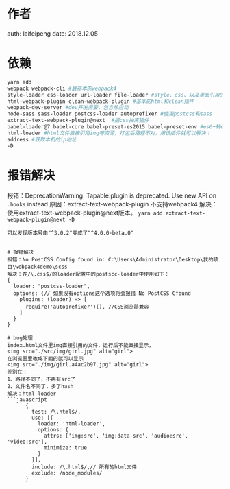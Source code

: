 # 作者
auth: laifeipeng
date: 2018.12.05

# 依赖
```bash
yarn add 
webpack webpack-cli #最基本的webpack4
style-loader css-loader url-loader file-loader #style、css、以及里面引用的图片/图标资源loader
html-webpack-plugin clean-webpack-plugin #基本的html和clean插件
webpack-dev-server #dev开发需要，包含热启动
node-sass sass-loader postcss-loader autoprefixer #使用postcss和sass
extract-text-webpack-plugin@next  #把css抽离插件
babel-loader@7 babel-core babel-preset-es2015 babel-preset-env #es6+转es5相关
html-loader #html文件直接引用img等资源，打包后路径不对，用该插件就可以解决！
address #获取本机的ip地址
-D
```

# 报错解决
报错：DeprecationWarning: Tapable.plugin is deprecated. Use new API on `.hooks` instead
原因：extract-text-webpack-plugin 不支持webpack4
解决：使用extract-text-webpack-plugin@next版本。
`yarn add extract-text-webpack-plugin@next -D`
```
可以发现版本号由"^3.0.2"变成了"^4.0.0-beta.0"


# 报错解决
报错：No PostCSS Config found in: C:\Users\Administrator\Desktop\我的项目\webpack4demo\scss
解决：在/\.css$/的loader配置中的postscc-loader中使用如下：
{
  loader: "postcss-loader",
  options: {// 如果没有options这个选项将会报错 No PostCSS Cfound
    plugins: (loader) => [
      require('autoprefixer')(), //CSS浏览器兼容
    ]
  }
}

# bug处理
index.html文件里img直接引用的文件，运行后不能直接显示，
<img src="./src/img/girl.jpg" alt="girl">
在浏览器里改成下面的就可以显示
<img src="./img/girl.a4ac2b97.jpg" alt="girl">
差别在：
1、路径不同了，不再有src了
2、文件名不同了，多了hash
解决：html-loader
```javascript
      {
        test: /\.html$/,
        use: [{
          loader: 'html-loader',
          options: {
            attrs: ['img:src', 'img:data-src', 'audio:src', 'video:src'],
            minimize: true
          }
        }],
        include: /\.html$/,// 所有的html文件
        exclude: /node_modules/
      }
```
